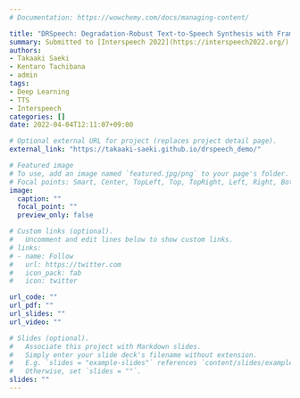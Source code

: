 ```yaml
---
# Documentation: https://wowchemy.com/docs/managing-content/

title: "DRSpeech: Degradation-Robust Text-to-Speech Synthesis with Frame-Level and Utterance-Level Acoustic Representation Learning"
summary: Submitted to [Interspeech 2022](https://interspeech2022.org/)
authors:
- Takaaki Saeki
- Kentaro Tachibana
- admin
tags:
- Deep Learning
- TTS
- Interspeech
categories: []
date: 2022-04-04T12:11:07+09:00

# Optional external URL for project (replaces project detail page).
external_link: "https://takaaki-saeki.github.io/drspeech_demo/"

# Featured image
# To use, add an image named `featured.jpg/png` to your page's folder.
# Focal points: Smart, Center, TopLeft, Top, TopRight, Left, Right, BottomLeft, Bottom, BottomRight.
image:
  caption: ""
  focal_point: ""
  preview_only: false

# Custom links (optional).
#   Uncomment and edit lines below to show custom links.
# links:
# - name: Follow
#   url: https://twitter.com
#   icon_pack: fab
#   icon: twitter

url_code: ""
url_pdf: ""
url_slides: ""
url_video: ""

# Slides (optional).
#   Associate this project with Markdown slides.
#   Simply enter your slide deck's filename without extension.
#   E.g. `slides = "example-slides"` references `content/slides/example-slides.md`.
#   Otherwise, set `slides = ""`.
slides: ""
---
```

